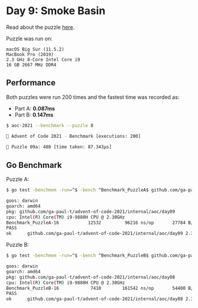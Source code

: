 # Day 9: Smoke Basin

Read about the puzzle [here](https://adventofcode.com/2021/day/9).

Puzzle was run on:

```text
macOS Big Sur (11.5.2)
MacBook Pro (2019)
2.3 GHz 8-Core Intel Core i9
16 GB 2667 MHz DDR4
```

## Performance

Both puzzles were run 200 times and the fastest time was recorded as:

- Part A: **0.087ms**
- Part B: **0.147ms**

```sh
$ aoc-2021 --benchmark --puzzle 8

🎄 Advent of Code 2021 - Benchmark [executions: 200]

🧩 Puzzle 09a: 480 [time taken: 87.343µs]
```

## Go Benchmark

Puzzle A:

```sh
$ go test -benchmem -run=^$ -bench ^Benchmark_PuzzleA$ github.com/ga-paul-t/advent-of-code-2021/internal/aoc/day09

goos: darwin
goarch: amd64
pkg: github.com/ga-paul-t/advent-of-code-2021/internal/aoc/day09
cpu: Intel(R) Core(TM) i9-9880H CPU @ 2.30GHz
Benchmark_PuzzleA-16    	   12532	     96216 ns/op	   27784 B/op	     428 allocs/op
PASS
ok  	github.com/ga-paul-t/advent-of-code-2021/internal/aoc/day09	2.301s
```

Puzzle B:

```sh
$ go test -benchmem -run=^$ -bench ^Benchmark_PuzzleB$ github.com/ga-paul-t/advent-of-code-2021/internal/aoc/day08

goos: darwin
goarch: amd64
pkg: github.com/ga-paul-t/advent-of-code-2021/internal/aoc/day08
cpu: Intel(R) Core(TM) i9-9880H CPU @ 2.30GHz
Benchmark_PuzzleB-16    	    7410	    161542 ns/op	   54400 B/op	     601 allocs/op
PASS
ok  	github.com/ga-paul-t/advent-of-code-2021/internal/aoc/day08	2.342s
```
